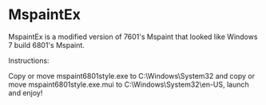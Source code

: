# MspaintEx
MspaintEx is a modified version of 7601's Mspaint that looked like Windows 7 build 6801's Mspaint.

Instructions:

Copy or move mspaint6801style.exe to C:\Windows\System32
and copy or move mspaint6801style.exe.mui to C:\Windows\System32\en-US, 
launch and enjoy!
